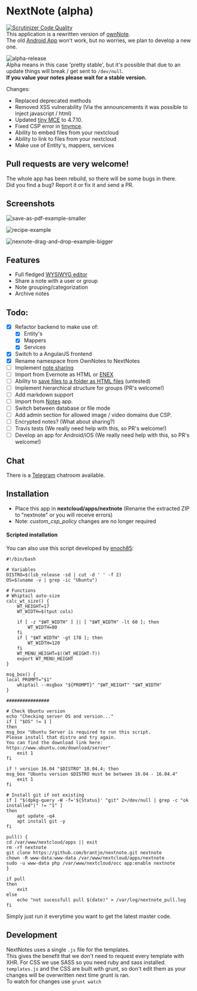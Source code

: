 # NextNote (alpha)
[![Scrutinizer Code Quality](https://scrutinizer-ci.com/g/brantje/nextnote/badges/quality-score.png?b=master)](https://scrutinizer-ci.com/g/brantje/nextnote/?branch=master)   
This application is a rewritten version of [ownNote](https://github.com/Fmstrat/ownnote).<br>
The old [Android App](https://play.google.com/store/apps/details?id=com.nowsci.ownnote&hl=sv) won't work, but no worries, we plan to develop a new one.

![alpha-release](https://user-images.githubusercontent.com/1787238/38750516-0adbd372-3f0a-11e8-9120-6521cf3232a5.gif)<br>
Alpha means in this case 'pretty stable', but it's possible that due to an update things will break / get sent to `/dev/null`.<br>
**If you value your notes please wait for a stable version.**
    
Changes:
- Replaced deprecated methods
- Removed XSS vulnerability (Via the announcements it was possible to inject javascript / html)
- Updated [tiny MCE](https://github.com/tinymce/tinymce) to  4.7.10.
- Fixed CSP error in [tinymce](https://github.com/tinymce/tinymce).
- Ability to embed files from your nextcloud 
- Ability to link to files from your nextcloud
- Make use of Entity's, mappers, services

## Pull requests are very welcome!
The whole app has been rebuild, so there will be some bugs in there.   
Did you find a bug? Report it or fix it and send a PR.

## Screenshots
![save-as-pdf-example-smaller](https://user-images.githubusercontent.com/1787238/38752055-c6f0db1c-3f0e-11e8-8b57-920f1a709b38.gif)

![recipe-example](https://user-images.githubusercontent.com/1787238/38751463-0fb851c4-3f0d-11e8-867e-0db143f730e1.png)

![nexnote-drag-and-drop-example-bigger](https://user-images.githubusercontent.com/1787238/38581663-58ecc3b8-3cc2-11e8-9011-970ace95a5f5.gif)

## Features
- Full fledged [WYSIWYG editor](https://github.com/tinymce/tinymce)
- Share a note with a user or group
- Note grouping/categorization
- Archive notes


## Todo:
- [x] Refactor backend to make use of:
  - [x] Entity's
  - [x] Mappers
  - [x] Services
- [x] Switch to a AngularJS frontend
- [X] Rename namespace from OwnNotes to NextNotes
- [ ] Implement [note sharing](https://github.com/brantje/nextnote/issues/81)
- [ ] Import from Evernote as HTML or [ENEX](https://github.com/brantje/nextnote/issues/75)
- [ ] Ability to [save files to a folder as HTML files](https://github.com/brantje/nextnote/issues/96) (untested)
- [ ] Implement hierarchical structure for groups (PR's welcome!)
- [ ] Add markdown support
- [ ] Import from [Notes](https://github.com/nextcloud/notes) app.
- [ ] Switch between database or file mode
- [ ] Add admin section for allowed image / video domains due CSP.
- [ ] Encrypted notes? (What about sharing?)
- [ ] Travis tests (We really need help with this, so PR's welcome!) 
- [ ] Develop an app for Android/iOS (We really need help with this, so PR's welcome!)
   
## Chat
There is a [Telegram](https://t.me/NextNote) chatroom available.
   
## Installation
- Place this app in **nextcloud/apps/nextnote** (Rename the extracted ZIP to "nextnote" or you will receive errors)
- Note: *custom_csp_policy* changes are no longer required

#### Scripted installation

You can also use this script developed by [enoch85](https://github.com/enoch85):
```
#!/bin/bash

# Variables
DISTRO=$(lsb_release -sd | cut -d ' ' -f 2)
OS=$(uname -v | grep -ic "Ubuntu")

# Functions
# Whiptail auto-size
calc_wt_size() {
    WT_HEIGHT=17
    WT_WIDTH=$(tput cols)

    if [ -z "$WT_WIDTH" ] || [ "$WT_WIDTH" -lt 60 ]; then
        WT_WIDTH=80
    fi
    if [ "$WT_WIDTH" -gt 178 ]; then
        WT_WIDTH=120
    fi
    WT_MENU_HEIGHT=$((WT_HEIGHT-7))
    export WT_MENU_HEIGHT
}

msg_box() {
local PROMPT="$1"
    whiptail --msgbox "${PROMPT}" "$WT_HEIGHT" "$WT_WIDTH"
}

################

# Check Ubuntu version
echo "Checking server OS and version..."
if [ "$OS" != 1 ]
then
msg_box "Ubuntu Server is required to run this script.
Please install that distro and try again.
You can find the download link here: https://www.ubuntu.com/download/server"
    exit 1
fi

if ! version 16.04 "$DISTRO" 18.04.4; then
msg_box "Ubuntu version $DISTRO must be between 16.04 - 16.04.4"
    exit 1
fi

# Install git if not existing
if [ "$(dpkg-query -W -f='${Status}' "git" 2>/dev/null | grep -c "ok installed")" != "1" ]
then
    apt update -q4
    apt install git -y
fi

pull() {
cd /var/www/nextcloud/apps || exit
rm -rf nextnote
git clone https://github.com/brantje/nextnote.git nextnote
chown -R www-data:www-data /var/www/nextcloud/apps/nextnote
sudo -u www-data php /var/www/nextcloud/occ app:enable nextnote
}

if pull
then
    exit
else
    echo "not sucessfull pull $(date)" > /var/log/nextnote_pull.log
fi
```

Simply just run it everytime you want to get the latest master code.

## Development

NextNotes uses a single `.js` file for the templates.   
This gives the benefit that we don't need to request every template with XHR.
For CSS we use SASS so you need ruby and sass installed.
`templates.js` and the CSS are built with grunt, so don't edit them as your changes will be overwritten next time grunt is ran.   
To watch for changes use `grunt watch`
